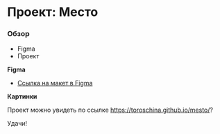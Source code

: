 # Проект: Место

### Обзор

* Figma
* Проект

**Figma**

* [Ссылка на макет в Figma](https://www.figma.com/file/2cn9N9jSkmxD84oJik7xL7/JavaScript.-Sprint-4?node-id=0%3A1)

**Картинки**

Проект можно увидеть по ссылке https://toroschina.github.io/mesto/?

Удачи!
